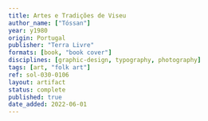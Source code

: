 ```yaml
---
title: Artes e Tradições de Viseu
author_name: ["Tóssan"]
year: y1980
origin: Portugal
publisher: "Terra Livre"
formats: [book, "book cover"]
disciplines: [graphic-design, typography, photography]
tags: [art, "folk art"]
ref: sol-030-0106
layout: artifact
status: complete
published: true
date_added: 2022-06-01
---
```

